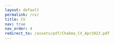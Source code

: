 ```yaml
---
layout: default
permalink: /cv/
title: CV
nav: true
nav_order: 4    
redirect_to: /assets/pdf/Chakma_CV_Apr2023.pdf
---
```

